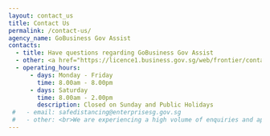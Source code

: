 ```yaml
---
layout: contact_us
title: Contact Us
permalink: /contact-us/
agency_name: GoBusiness Gov Assist
contacts:
  - title: Have questions regarding GoBusiness Gov Assist
  - other: <a href="https://licence1.business.gov.sg/web/frontier/contact-us" target="_blank">Contact Us</a>      
  - operating_hours:
      - days: Monday - Friday
        time: 8.00am - 8.00pm
      - days: Saturday
        time: 8.00am - 2.00pm
        description: Closed on Sunday and Public Holidays
 #   - email: safedistancing@enterprisesg.gov.sg
 #   - other: <br>We are experiencing a high volume of enquiries and appreciate your understanding and patience. Kindly refrain from submitting duplicate applications to avoid further delays.  
---
```

